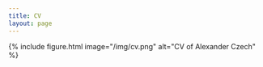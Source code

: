 ```yaml
---
title: CV
layout: page
---
```


{% include figure.html image="/img/cv.png" alt="CV of Alexander Czech" %}
